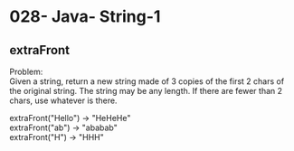 028- Java- String-1
==================

extraFront
-----------

Problem:  
Given a string, return a new string made of 3 copies of the first 2 chars of the original string. The string may be any length. If there are fewer than 2 chars, use whatever is there. 
>
extraFront("Hello") → "HeHeHe"  
extraFront("ab") → "ababab"  
extraFront("H") → "HHH"  

